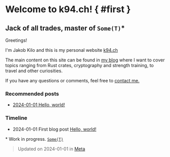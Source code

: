 # Welcome to k94.ch! { #first }

<!-- {{#title Welcome to k94.ch!}} -->

## Jack of all trades, master of **`Some(T)`***



Greetings! 

I'm Jakob Kilo and this is my personal website [k94.ch](/)


The main content on this site can be found in [my blog](./blog/index.md) 
where I want to cover topics ranging from Rust crates, 
cryptography and strength training, to travel and other curiosities.


If you have any questions or comments, feel free to [contact me.](./contact.md)

### Recommended posts

- [2024-01-01 Hello, world!](./blog/Hello,%20world!.md)

### Timeline

- 2024-01-01 First blog post [Hello, world!](./blog/Hello,%20world!.md)


\* Work in progress. [`Some(T)`](https://doc.rust-lang.org/std/option/enum.Option.html#variant.Some)

> Updated on <time datetime="2024-01-01">2024-01-01</time> in [Meta](categories.md#Meta) 